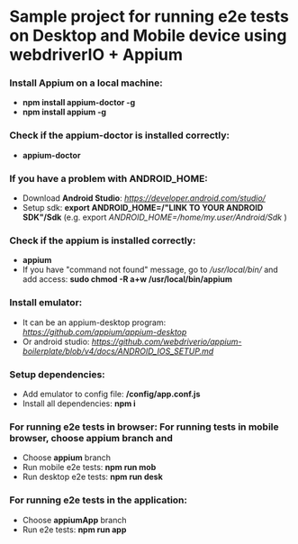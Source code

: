 # Sample project for running e2e tests on Desktop and Mobile device using webdriverIO + Appium   

### Install Appium on a local machine:  
* **npm install appium-doctor -g**     
* **npm install appium -g**   

### Check if the appium-doctor is installed correctly: 
* **appium-doctor**  

### If you have a problem with **ANDROID_HOME**:
* Download **Android Studio**: *https://developer.android.com/studio/*
* Setup sdk: **export ANDROID_HOME=/"LINK TO YOUR ANDROID SDK"/Sdk** (e.g. export *ANDROID_HOME=/home/my.user/Android/Sdk* )

### Check if the appium is installed correctly: 
* **appium**  
* If you have "command not found" message, go to */usr/local/bin/* and add access:
 **sudo chmod -R a+w /usr/local/bin/appium**
 
### Install emulator:     
* It can be an appium-desktop program: *https://github.com/appium/appium-desktop*
* Or android studio: *https://github.com/webdriverio/appium-boilerplate/blob/v4/docs/ANDROID_IOS_SETUP.md*
  
### Setup dependencies:
* Add emulator to config file: **/config/app.conf.js**
* Install all dependencies: **npm i**

### For running e2e tests in browser: For running tests in mobile browser, choose **appium** branch and
* Choose **appium** branch 
* Run mobile e2e tests: **npm run mob**
* Run desktop e2e tests: **npm run desk**

### For running e2e tests in the application:
* Choose **appiumApp** branch 
* Run e2e tests: **npm run app**
